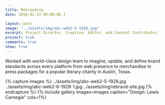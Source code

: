 ```yaml
---
title: Rebranding
date: 2018-01-23 00:00:00 Z

layout: post
image: "../assets/img/abc-web2-5-1928.jpg"
excerpt: Project Director, Creative, Editor, and Content Contributor.
project: true
comments: true
show: true
---
```


Worked with world-class design team to imagine, update, and define brand standards across every platform from web presence to merchandise to press packages for a popular literary charity in Austin, Texas. 
 
{% capture images %}
	../assets/img/abc-web2-5-1928.jpg
  ../assets/img/abc-web2-6-1928-1.jpg
  ../assets/img/rebrand-site.jpg
{% endcapture %}
{% include gallery images=images caption="Design: Lewis Carnegie" cols=1%}

